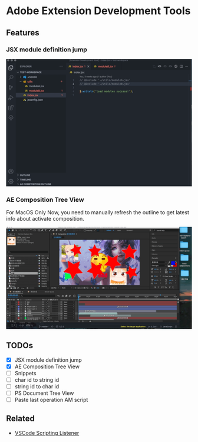 # Adobe Extension Development Tools

## Features

### JSX module definition jump

![JSX module definition jump](https://github.com/tjx666/adobe-extension-devtools/blob/master/assets/screenshot/jump_to_definition.gif?raw=true)

### AE Composition Tree View

For MacOS Only Now, you need to manually refresh the outline to get latest info about activate composition.

![AE Composition Tree View](https://github.com/tjx666/adobe-extension-devtools/blob/master/assets/screenshot/ae_composition_outline.gif?raw=true)

## TODOs

- [x] JSX module definition jump
- [x] AE Composition Tree View
- [ ] Snippets
- [ ] char id to string id
- [ ] string id to char id
- [ ] PS Document Tree View
- [ ] Paste last operation AM script

## Related

- [VSCode Scripting Listener](https://github.com/tjx666/scripting-listener)
